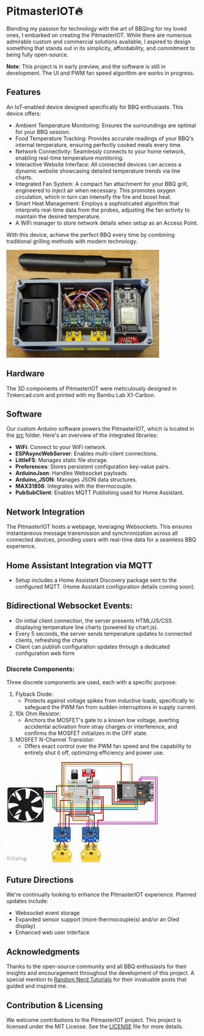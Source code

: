 
# PitmasterIOT🔥
Blending my passion for technology with the art of BBQing for my loved ones, I embarked on creating the PitmasterIOT. While there are numerous admirable custom and commercial solutions available, I aspired to design something that stands out in its simplicity, affordability, and commitment to being fully open-source.

**Note**: This project is in early preview, and the software is still in development. The UI and PWM fan speed algorithm are works in progress.

## Features
An IoT-enabled device designed specifically for BBQ enthusiasts. This device offers:

- Ambient Temperature Monitoring: Ensures the surroundings are optimal for your BBQ session.
- Food Temperature Tracking: Provides accurate readings of your BBQ's internal temperature, ensuring perfectly cooked meals every time.
- Network Connectivity: Seamlessly connects to your home network, enabling real-time temperature monitoring.
- Interactive Website Interface: All connected devices can access a dynamic website showcasing detailed temperature trends via line charts.
- Integrated Fan System: A compact fan attachment for your BBQ grill, engineered to inject air when necessary. This promotes oxygen circulation, which in turn can intensify the fire and boost heat.
- Smart Heat Management: Employs a sophisticated algorithm that interprets real-time data from the probes, adjusting the fan activity to maintain the desired temperature.
- A WiFi manager to store network details when setup as an Access Point.

With this device, achieve the perfect BBQ every time by combining traditional grilling methods with modern technology.

<img src="assets/pitmaster_iot_0.jpg" alt="" style="display: block; width: 400px; max-width: 400px; height: auto; margin-bottom:20px;"> 

## Hardware
The 3D components of PitmasterIOT were meticulously designed in Tinkercad.com and printed with my Bambu Lab X1-Carbon.

## Software
Our custom Arduino software powers the PitmasterIOT, which is located in the [src](src) folder. Here's an overview of the integrated libraries:
- **WiFi**: Connect to your WiFi network.
- **ESPAsyncWebServer**: Enables multi-client connections.
- **LittleFS**: Manages static file storage.
- **Preferences**: Stores persistent configuration key-value pairs.
- **ArduinoJson**: Handles Websocket payloads.
- **Arduino_JSON**: Manages JSON data structures.
- **MAX31856**: Integrates with the thermocouple.
- **PubSubClient**: Enables MQTT Publishing used for Home Assistant.

## Network Integration
The PitmasterIOT hosts a webpage, leveraging Websockets. This ensures instantaneous message transmission and synchronization across all connected devices, providing users with real-time data for a seamless BBQ experience.

## Home Assistant Integration via MQTT
- Setup includes a Home Assistant Discovery package sent to the configured MQTT. (Home Assistant configuration details coming soon).

## Bidirectional Websocket Events:
- On initial client connection, the server presents HTML/JS/CSS displaying temperature line charts (powered by chart.js).
- Every 5 seconds, the server sends temperature updates to connected clients, refreshing the charts
- Client can publish configuration updates through a dedicated configuration web form

### Discrete Components:
Three discrete components are used, each with a specific purpose: 
1. Flyback Diode:
    - Protects against voltage spikes from inductive loads, specifically to safeguard the PWM fan from sudden interruptions in supply current.
2. 10k Ohm Resistor:
    - Anchors the MOSFET's gate to a known low voltage, averting accidental activation from stray charges or interference, and confirms the MOSFET initializes in the OFF state.
3. MOSFET N-Channel Transistor:
    - Offers exact control over the PWM fan speed and the capability to entirely shut it off, optimizing efficiency and power use.

<img src="assets/schematic.png" alt="Esp32 Schematic" style="display: block; width: 400px; max-width: 400px; height: auto; margin-bottom:20px;"/>

## Future Directions
We're continually looking to enhance the PitmasterIOT experience. Planned updates include:
- Websocket event storage
- Expanded sensor support (more thermocouple(s) and/or an Oled display)
- Enhanced web user interface

## Acknowledgments
Thanks to the open-source community and all BBQ enthusiasts for their insights and encouragement throughout the development of this project. A special mention to [Random Nerd Tutorials](https://randomnerdtutorials.com)  for their invaluable posts that guided and inspired me.

## Contribution & Licensing
We welcome contributions to the PitmasterIOT project. This project is licensed under the MIT License. See the [LICENSE](LICENSE) file for more details.